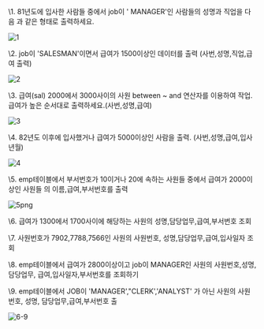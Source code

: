 \1. 81년도에 입사한 사람들 중에서 job이 ' MANAGER'인 사람들의 성명과 직업을 다음   과 같은  형태로 출력하세요.

![1](C:\Users\student\Desktop\TIL\images\1.png)

\2. job이 'SALESMAN'이면서 급여가 1500이상인 데이터를 출력 (사번,성명,직업,급여 출력)

![2](C:\Users\student\Desktop\TIL\images\2.png)





\3. 급여(sal) 2000에서 3000사이의 사원 between ~ and 연산자를 이용하여 작업. 급여가 높은 순서대로 출력하세요.(사번,성명,급여)

![3](C:\Users\student\Desktop\TIL\images\3.png)

\4. 82년도 이후에 입사했거나 급여가 5000이상인 사람을 출력. (사번,성명,급여,입사년월)

![4](C:\Users\student\Desktop\TIL\images\4.png)



\5. emp테이블에서 부서번호가 10이거나 20에 속하는 사원들 중에서 급여가 2000이상인 사원들 의 이름,급여,부서번호를 출력



![5png](C:\Users\student\Desktop\TIL\images\5png.png)

\6. 급여가 1300에서 1700사이에 해당하는 사원의 성명,담당업무,급여,부서번호 조회



\7. 사원번호가 7902,7788,7566인 사원의 사원번호, 성명,담당업무,급여,입사일자 조회



\8. emp테이블에서 급여가 2800이상이고 job이 MANAGER인 사원의 사원번호,성명,담당업무,  급여,입사일자,부서번호를 조회하기



\9. emp테이블에서 JOB이 'MANAGER',"CLERK','ANALYST' 가 아닌 사원의 사원번호, 성명,  담당업무,급여,부서번호 출



![6-9](C:\Users\student\Desktop\TIL\images\6-9.png)
